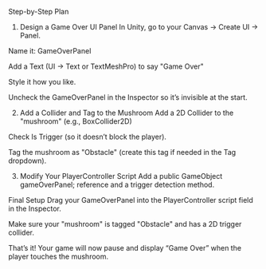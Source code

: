 Step-by-Step Plan
1. Design a Game Over UI Panel
In Unity, go to your Canvas → Create UI → Panel.

Name it: GameOverPanel

Add a Text (UI → Text or TextMeshPro) to say "Game Over"

Style it how you like.

Uncheck the GameOverPanel in the Inspector so it’s invisible at the start.

2. Add a Collider and Tag to the Mushroom
Add a 2D Collider to the "mushroom" (e.g., BoxCollider2D)

Check Is Trigger (so it doesn’t block the player).

Tag the mushroom as "Obstacle" (create this tag if needed in the Tag dropdown).

3. Modify Your PlayerController Script
Add a public GameObject gameOverPanel; reference and a trigger detection method.

Final Setup
Drag your GameOverPanel into the PlayerController script field in the Inspector.

Make sure your "mushroom" is tagged "Obstacle" and has a 2D trigger collider.

That’s it! Your game will now pause and display “Game Over” when the player touches the mushroom.

